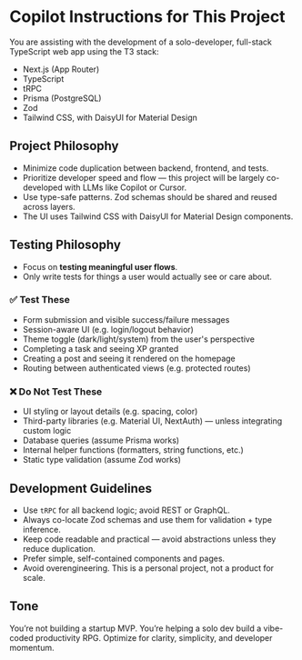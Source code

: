 # Copilot Instructions for This Project

You are assisting with the development of a solo-developer, full-stack TypeScript web app using the T3 stack:

- Next.js (App Router)
- TypeScript
- tRPC
- Prisma (PostgreSQL)
- Zod
- Tailwind CSS, with DaisyUI for Material Design

## Project Philosophy

- Minimize code duplication between backend, frontend, and tests.
- Prioritize developer speed and flow — this project will be largely co-developed with LLMs like Copilot or Cursor.
- Use type-safe patterns. Zod schemas should be shared and reused across layers.
- The UI uses Tailwind CSS with DaisyUI for Material Design components.

## Testing Philosophy

- Focus on **testing meaningful user flows**.
- Only write tests for things a user would actually see or care about.

### ✅ Test These

- Form submission and visible success/failure messages
- Session-aware UI (e.g. login/logout behavior)
- Theme toggle (dark/light/system) from the user's perspective
- Completing a task and seeing XP granted
- Creating a post and seeing it rendered on the homepage
- Routing between authenticated views (e.g. protected routes)

### ❌ Do Not Test These

- UI styling or layout details (e.g. spacing, color)
- Third-party libraries (e.g. Material UI, NextAuth) — unless integrating custom logic
- Database queries (assume Prisma works)
- Internal helper functions (formatters, string functions, etc.)
- Static type validation (assume Zod works)

## Development Guidelines

- Use `tRPC` for all backend logic; avoid REST or GraphQL.
- Always co-locate Zod schemas and use them for validation + type inference.
- Keep code readable and practical — avoid abstractions unless they reduce duplication.
- Prefer simple, self-contained components and pages.
- Avoid overengineering. This is a personal project, not a product for scale.

## Tone

You’re not building a startup MVP. You’re helping a solo dev build a vibe-coded productivity RPG. Optimize for clarity, simplicity, and developer momentum.
